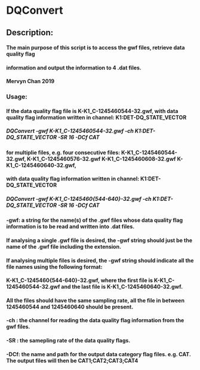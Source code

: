 # DQConvert

## Description: 
#### The main purpose of this script is to access the gwf files, retrieve data quality flag
#### information and output the information to 4 .dat files.
#### Mervyn Chan 2019
 

### Usage:
#### If the data quality flag file is K-K1_C-1245460544-32.gwf, with data quality flag information written in channel: K1:DET-DQ_STATE_VECTOR

##### DQConvert -gwf K-K1_C-1245460544-32.gwf -ch K1:DET-DQ_STATE_VECTOR -SR 16 -DCf CAT

#### for multiplie files, e.g. four consecutive files: K-K1_C-1245460544-32.gwf, K-K1_C-1245460576-32.gwf K-K1_C-1245460608-32.gwf K-K1_C-1245460640-32.gwf, 
#### with data quality flag information written in channel: K1:DET-DQ_STATE_VECTOR

##### DQConvert -gwf K-K1_C-1245460{544-640}-32.gwf -ch K1:DET-DQ_STATE_VECTOR -SR 16 -DCf CAT

#### -gwf: a string for the name(s) of the .gwf files whose data quality flag information is to be read and written into .dat files.
####         If analysing a single .gwf file is desired, the -gwf string should just be the name of the .gwf file including the extension.
####         If analysing multiple files is desired, the -gwf string should indicate all the file names using the following format:
####         K-K1_C-1245460{544-640}-32.gwf, where the first file is K-K1_C-1245460544-32.gwf and the last file is K-K1_C-1245460640-32.gwf.
####         All the files should have the same sampling rate, all the file in between 1245460544 and 1245460640 should be present.
         
####   -ch : the channel for reading the data quality flag information from the gwf files.
####   -SR : the samepling rate of the data quality flags.
####   -DCf: the name and path for the output data category flag files. e.g. CAT. The output files will then be CAT1;CAT2;CAT3;CAT4
